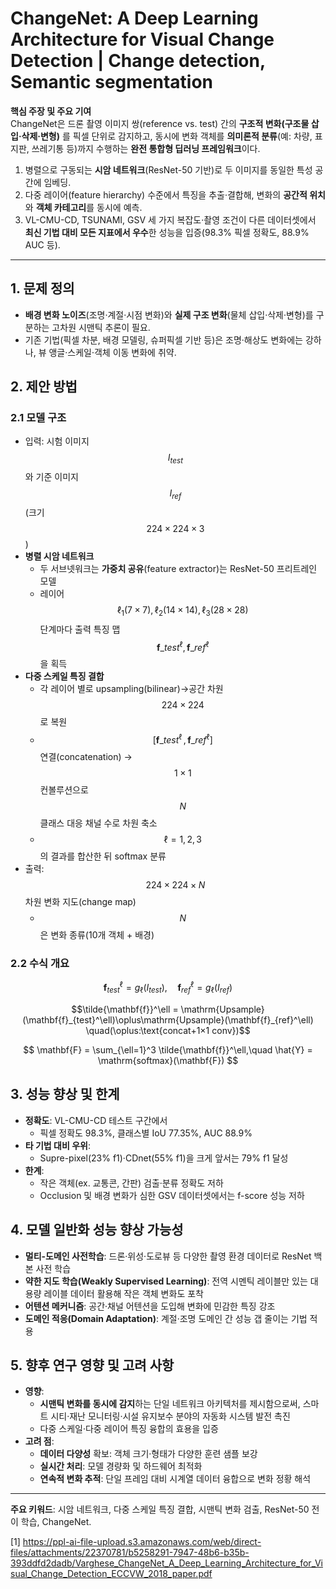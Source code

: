 # ChangeNet: A Deep Learning Architecture for Visual Change Detection | Change detection, Semantic segmentation

**핵심 주장 및 주요 기여**  
ChangeNet은 드론 촬영 이미지 쌍(reference vs. test) 간의 **구조적 변화(구조물 삽입·삭제·변형)** 를 픽셀 단위로 감지하고, 동시에 변화 객체를 **의미론적 분류**(예: 차량, 표지판, 쓰레기통 등)까지 수행하는 **완전 통합형 딥러닝 프레임워크**이다.  
1. 병렬으로 구동되는 **시암 네트워크**(ResNet-50 기반)로 두 이미지를 동일한 특성 공간에 임베딩.  
2. 다중 레이어(feature hierarchy) 수준에서 특징을 추출·결합해, 변화의 **공간적 위치**와 **객체 카테고리**를 동시에 예측.  
3. VL-CMU-CD, TSUNAMI, GSV 세 가지 복잡도·촬영 조건이 다른 데이터셋에서 **최신 기법 대비 모든 지표에서 우수**한 성능을 입증(98.3% 픽셀 정확도, 88.9% AUC 등).

***

## 1. 문제 정의  
- **배경 변화 노이즈**(조명·계절·시점 변화)와 **실제 구조 변화**(물체 삽입·삭제·변형)를 구분하는 고차원 시맨틱 추론이 필요.  
- 기존 기법(픽셀 차분, 배경 모델링, 슈퍼픽셀 기반 등)은 조명·해상도 변화에는 강하나, 뷰 앵글·스케일·객체 이동 변화에 취약.

## 2. 제안 방법  
### 2.1 모델 구조  
- 입력: 시험 이미지 $$I_{test}$$와 기준 이미지 $$I_{ref}$$ (크기 $$224\times224\times3$$)  
- **병렬 시암 네트워크**  
  - 두 서브넷워크는 **가중치 공유**(feature extractor)는 ResNet-50 프리트레인 모델  
  - 레이어 $$\ell_1(7\times7),\,\ell_2(14\times14),\,\ell_3(28\times28)$$ 단계마다 출력 특징 맵 $$\mathbf{f}\_{test}^\ell,\mathbf{f}\_{ref}^\ell$$ 을 획득  
- **다중 스케일 특징 결합**  
  - 각 레이어 별로 upsampling(bilinear)→공간 차원 $$224\times224$$로 복원  
  - $$[\mathbf{f}\_{test}^\ell\,,\mathbf{f}\_{ref}^\ell]$$ 연결(concatenation) → $$1\times1$$ 컨볼루션으로 $$N$$ 클래스 대응 채널 수로 차원 축소  
  - $$\ell=1,2,3$$의 결과를 합산한 뒤 softmax 분류  
- 출력: $$224\times224\times N$$ 차원 변화 지도(change map)  
  - $$N$$은 변화 종류(10개 객체 + 배경)  

### 2.2 수식 개요  

```math
\mathbf{f}_{test}^\ell = g_\ell(I_{test}),\quad
\mathbf{f}_{ref}^\ell = g_\ell(I_{ref})
```

```math
\tilde{\mathbf{f}}^\ell = \mathrm{Upsample}(\mathbf{f}_{test}^\ell)\oplus\mathrm{Upsample}(\mathbf{f}_{ref}^\ell)
\quad(\oplus:\text{concat+1×1 conv})
```

$$
\mathbf{F} = \sum_{\ell=1}^3 \tilde{\mathbf{f}}^\ell,\quad
\hat{Y} = \mathrm{softmax}(\mathbf{F})
$$

## 3. 성능 향상 및 한계  
- **정확도**: VL-CMU-CD 테스트 구간에서  
  - 픽셀 정확도 98.3%, 클래스별 IoU 77.35%, AUC 88.9%  
- **타 기법 대비 우위**:  
  - Supre-pixel(23% f1)·CDnet(55% f1)을 크게 앞서는 79% f1 달성  
- **한계**:  
  - 작은 객체(ex. 교통콘, 간판) 검출·분류 정확도 저하  
  - Occlusion 및 배경 변화가 심한 GSV 데이터셋에서는 f-score 성능 저하  

## 4. 모델 일반화 성능 향상 가능성  
- **멀티-도메인 사전학습**: 드론·위성·도로뷰 등 다양한 촬영 환경 데이터로 ResNet 백본 사전 학습  
- **약한 지도 학습(Weakly Supervised Learning)**: 전역 시멘틱 레이블만 있는 대용량 레이블 데이터 활용해 작은 객체 변화도 포착  
- **어텐션 메커니즘**: 공간·채널 어텐션을 도입해 변화에 민감한 특징 강조  
- **도메인 적응(Domain Adaptation)**: 계절·조명 도메인 간 성능 갭 줄이는 기법 적용  

## 5. 향후 연구 영향 및 고려 사항  
- **영향**:  
  - **시맨틱 변화를 동시에 감지**하는 단일 네트워크 아키텍처를 제시함으로써, 스마트 시티·재난 모니터링·시설 유지보수 분야의 자동화 시스템 발전 촉진  
  - 다중 스케일·다중 레이어 특징 융합의 효용을 입증  
- **고려 점**:  
  - **데이터 다양성** 확보: 객체 크기·형태가 다양한 훈련 샘플 보강  
  - **실시간 처리**: 모델 경량화 및 하드웨어 최적화  
  - **연속적 변화 추적**: 단일 프레임 대비 시계열 데이터 융합으로 변화 정황 해석  

***

**주요 키워드**: 시암 네트워크, 다중 스케일 특징 결합, 시맨틱 변화 검출, ResNet-50 전이 학습, ChangeNet.

[1] https://ppl-ai-file-upload.s3.amazonaws.com/web/direct-files/attachments/22370781/b5258291-7947-48b6-b35b-393ddfd2dadb/Varghese_ChangeNet_A_Deep_Learning_Architecture_for_Visual_Change_Detection_ECCVW_2018_paper.pdf
